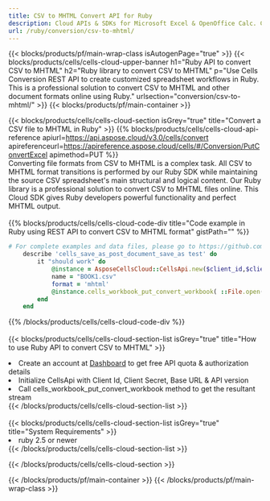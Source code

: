 ```yaml
---
title: CSV to MHTML Convert API for Ruby 
description: Cloud APIs & SDKs for Microsoft Excel & OpenOffice Calc. Convert spreadsheet to other format file. 
url: /ruby/conversion/csv-to-mhtml/
---
```



{{< blocks/products/pf/main-wrap-class isAutogenPage="true" >}}
{{< blocks/products/cells/cells-cloud-upper-banner h1="Ruby API to convert CSV to MHTML" h2="Ruby library to convert CSV to MHTML" p="Use Cells Conversion REST API to create customized spreadsheet workflows in Ruby. This is a professional solution to convert CSV to MHTML and other document formats online using Ruby." urlsection="conversion/csv-to-mhtml/" >}}
{{< blocks/products/pf/main-container >}}

{{< blocks/products/cells/cells-cloud-section isGrey="true"  title="Convert a CSV file to MHTML in Ruby" >}}
{{% blocks/products/cells/cells-cloud-api-reference  apiurl=https://api.aspose.cloud/v3.0/cells/convert  apireferenceurl=https://apireference.aspose.cloud/cells/#/Conversion/PutConvertExcel  apimethod=PUT %}}
<br/>
Converting file formats from CSV to MHTML is a complex task. All CSV to MHTML format transitions is performed by our Ruby SDK while maintaining the source CSV spreadsheet's main structural and logical content. Our Ruby library is a professional solution to convert CSV to MHTML files online. This Cloud SDK gives Ruby developers powerful functionality and perfect MHTML output.
<br/>
<br/>
{{% blocks/products/cells/cells-cloud-code-div title="Code example in Ruby using REST API to convert CSV to MHTML format" gistPath="" %}}
 
```ruby
# For complete examples and data files, please go to https://github.com/aspose-cells-cloud/aspose-cells-cloud-ruby/
    describe 'cells_save_as_post_document_save_as test' do
        it "should work" do
            @instance = AsposeCellsCloud::CellsApi.new($client_id,$client_secret,"v3.0","https://api.aspose.cloud/")
            name = "BOOK1.csv"
            format = 'mhtml'
            @instance.cells_workbook_put_convert_workbook( ::File.open(File.expand_path("data/"+name),"r")  {|io| io.read(io.size) },{:format=>format})     
        end
    end
```
 
{{% /blocks/products/cells/cells-cloud-code-div  %}}
<br/>
<br/>
{{< blocks/products/cells/cells-cloud-section-list isGrey="true"  title="How to use Ruby API to convert  CSV to MHTML" >}}
<li>Create an account at <a href="https://dashboard.aspose.cloud/">Dashboard</a> to get free API quota & authorization details</li>
<li>Initialize CellsApi with Client Id, Client Secret, Base URL & API version</li>
<li>Call cells_workbook_put_convert_workbook method to get the resultant stream</li>
{{< /blocks/products/cells/cells-cloud-section-list >}}
<br/>
<br/>
{{< blocks/products/cells/cells-cloud-section-list isGrey="true"  title="System Requirements" >}}
<li>ruby 2.5 or newer</li>
{{< /blocks/products/cells/cells-cloud-section-list >}}

{{< /blocks/products/cells/cells-cloud-section >}}

{{< /blocks/products/pf/main-container >}}
{{< /blocks/products/pf/main-wrap-class >}}
